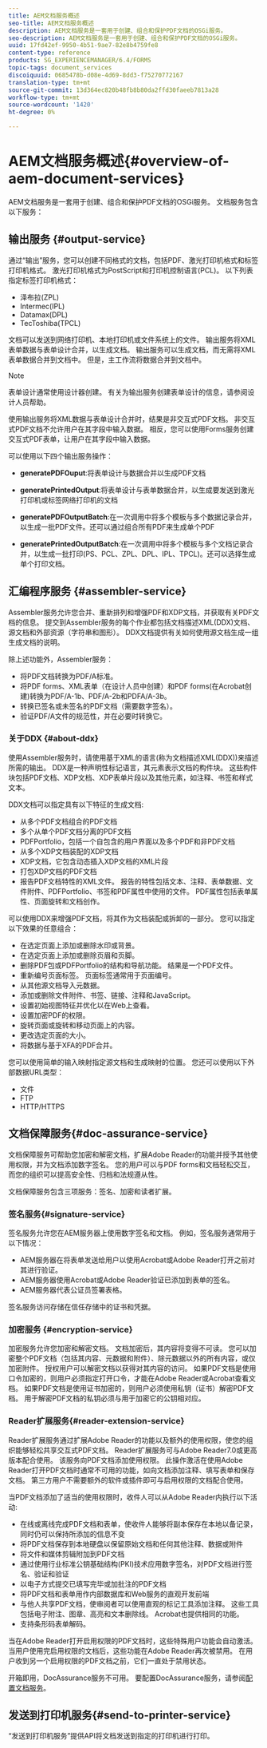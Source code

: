 ```yaml
---
title: AEM文档服务概述
seo-title: AEM文档服务概述
description: AEM文档服务是一套用于创建、组合和保护PDF文档的OSGi服务。
seo-description: AEM文档服务是一套用于创建、组合和保护PDF文档的OSGi服务。
uuid: 17fd42ef-9950-4b51-9ae7-82e8b4759fe8
content-type: reference
products: SG_EXPERIENCEMANAGER/6.4/FORMS
topic-tags: document_services
discoiquuid: 0685478b-d08e-4d69-8dd3-f75270772167
translation-type: tm+mt
source-git-commit: 13d364ec820b48fb8b80da2ffd30faeeb7813a28
workflow-type: tm+mt
source-wordcount: '1420'
ht-degree: 0%

---
```



# AEM文档服务概述{#overview-of-aem-document-services}

AEM文档服务是一套用于创建、组合和保护PDF文档的OSGi服务。 文档服务包含以下服务：

## 输出服务 {#output-service}

通过“输出”服务，您可以创建不同格式的文档，包括PDF、激光打印机格式和标签打印机格式。 激光打印机格式为PostScript和打印机控制语言(PCL)。 以下列表指定标签打印机格式：

* 泽布拉(ZPL)
* Intermec(IPL)
* Datamax(DPL)
* TecToshiba(TPCL)

文档可以发送到网络打印机、本地打印机或文件系统上的文件。 输出服务将XML表单数据与表单设计合并，以生成文档。 输出服务可以生成文档，而无需将XML表单数据合并到文档中。 但是，主工作流将数据合并到文档中。

>[!NOTE]
>
>表单设计通常使用设计器创建。 有关为输出服务创建表单设计的信息，请参阅设计人员帮助。

使用输出服务将XML数据与表单设计合并时，结果是非交互式PDF文档。 非交互式PDF文档不允许用户在其字段中输入数据。 相反，您可以使用Forms服务创建交互式PDF表单，让用户在其字段中输入数据。

可以使用以下四个输出服务操作：

* **generatePDFOuput**:将表单设计与数据合并以生成PDF文档
* **generatePrintedOutput**:将表单设计与表单数据合并，以生成要发送到激光打印机或标签网络打印机的文档

* **generatePDFOutputBatch**:在一次调用中将多个模板与多个数据记录合并，以生成一批PDF文件。还可以通过组合所有PDF来生成单个PDF
* **generatePrintedOutputBatch**:在一次调用中将多个模板与多个文档记录合并，以生成一批打印(PS、PCL、ZPL、DPL、IPL、TPCL)。还可以选择生成单个打印文档。

## 汇编程序服务 {#assembler-service}

Assembler服务允许您合并、重新排列和增强PDF和XDP文档，并获取有关PDF文档的信息。 提交到Assembler服务的每个作业都包括文档描述XML(DDX)文档、源文档和外部资源（字符串和图形）。 DDX文档提供有关如何使用源文档生成一组生成文档的说明。

除上述功能外，Assembler服务：

* 将PDF文档转换为PDF/A标准。
* 将PDF forms、XML表单（在设计人员中创建）和PDF forms(在Acrobat创建)转换为PDF/A-1b、PDF/A-2b和PDFA/A-3b。
* 转换已签名或未签名的PDF文档（需要数字签名）。
* 验证PDF/A文件的规范性，并在必要时转换它。

### 关于DDX {#about-ddx}

使用Assembler服务时，请使用基于XML的语言(称为文档描述XML(DDX))来描述所需的输出。 DDX是一种声明性标记语言，其元素表示文档的构件块。 这些构件块包括PDF文档、XDP文档、XDP表单片段以及其他元素，如注释、书签和样式文本。

DDX文档可以指定具有以下特征的生成文档:

* 从多个PDF文档组合的PDF文档
* 多个从单个PDF文档分离的PDF文档
* PDFPortfolio，包括一个自包含的用户界面以及多个PDF和非PDF文档
* 从多个XDP文档装配的XDP文档
* XDP文档，它包含动态插入XDP文档的XML片段
* 打包XDP文档的PDF文档
* 报告PDF文档特性的XML文件。 报告的特性包括文本、注释、表单数据、文件附件、PDFPortfolio、书签和PDF属性中使用的文件。 PDF属性包括表单属性、页面旋转和文档创作。

可以使用DDX来增强PDF文档，将其作为文档装配或拆卸的一部分。 您可以指定以下效果的任意组合：

* 在选定页面上添加或删除水印或背景。
* 在选定页面上添加或删除页眉和页脚。
* 删除PDF包或PDFPortfolio的结构和导航功能。 结果是一个PDF文件。
* 重新编号页面标签。 页面标签通常用于页面编号。
* 从其他源文档导入元数据。
* 添加或删除文件附件、书签、链接、注释和JavaScript。
* 设置初始视图特征并优化以在Web上查看。
* 设置加密PDF的权限。
* 旋转页面或旋转和移动页面上的内容。
* 更改选定页面的大小。
* 将数据与基于XFA的PDF合并。

您可以使用简单的输入映射指定源文档和生成映射的位置。 您还可以使用以下外部数据URL类型：

* 文件
* FTP
* HTTP/HTTPS

## 文档保障服务{#doc-assurance-service}

文档保障服务可帮助您加密和解密文档，扩展Adobe Reader的功能并授予其他使用权限，并为文档添加数字签名。 您的用户可以与PDF forms和文档轻松交互，而您的组织可以提高安全性、归档和法规遵从性。

文档保障服务包含三项服务：签名、加密和读者扩展。

### 签名服务{#signature-service}

签名服务允许您在AEM服务器上使用数字签名和文档。 例如，签名服务通常用于以下情况：

* AEM服务器在将表单发送给用户以使用Acrobat或Adobe Reader打开之前对其进行验证。
* AEM服务器使用Acrobat或Adobe Reader验证已添加到表单的签名。
* AEM服务器代表公证员签署表格。

签名服务访问存储在信任存储中的证书和凭据。

### 加密服务 {#encryption-service}

加密服务允许您加密和解密文档。 文档加密后，其内容将变得不可读。 您可以加密整个PDF文档（包括其内容、元数据和附件）、除元数据以外的所有内容，或仅加密附件。 授权用户可以解密文档以获得对其内容的访问。 如果PDF文档是使用口令加密的，则用户必须指定打开口令，才能在Adobe Reader或Acrobat查看文档。 如果PDF文档是使用证书加密的，则用户必须使用私钥（证书）解密PDF文档。 用于解密PDF文档的私钥必须与用于加密它的公钥相对应。

### Reader扩展服务{#reader-extension-service}

Reader扩展服务通过扩展Adobe Reader的功能以及额外的使用权限，使您的组织能够轻松共享交互式PDF文档。 Reader扩展服务可与Adobe Reader7.0或更高版本配合使用。 该服务向PDF文档添加使用权限。 此操作激活在使用Adobe Reader打开PDF文档时通常不可用的功能，如向文档添加注释、填写表单和保存文档。 第三方用户不需要额外的软件或插件即可与启用权限的文档配合使用。

当PDF文档添加了适当的使用权限时，收件人可以从Adobe Reader内执行以下活动:

* 在线或离线完成PDF文档和表单，使收件人能够将副本保存在本地以备记录，同时仍可以保持所添加的信息不变
* 将PDF文档保存到本地硬盘以保留原始文档和任何其他注释、数据或附件
* 将文件和媒体剪辑附加到PDF文档
* 通过使用行业标准公钥基础结构(PKI)技术应用数字签名，对PDF文档进行签名、验证和验证
* 以电子方式提交已填写完毕或加批注的PDF文档
* 将PDF文档和表单用作内部数据库和Web服务的直观开发前端
* 与他人共享PDF文档，使审阅者可以使用直观的标记工具添加注释。 这些工具包括电子附注、图章、高亮和文本删除线。 Acrobat也提供相同的功能。
* 支持条形码表单解码。

当在Adobe Reader打开启用权限的PDF文档时，这些特殊用户功能会自动激活。 当用户使用完启用权限的文档后，这些功能在Adobe Reader再次被禁用。 在用户收到另一个启用权限的PDF文档之前，它们一直处于禁用状态。

开箱即用，DocAssurance服务不可用。 要配置DocAssurance服务，请参阅[配置文档服务](/help/forms/using/install-configure-document-services.md)。

## 发送到打印机服务{#send-to-printer-service}

“发送到打印机服务”提供API将文档发送到指定的打印机进行打印。
